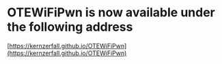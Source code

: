 # OTEWiFiPwn is now available under the following address
[https://kernzerfall.github.io/OTEWiFiPwn](https://kernzerfall.github.io/OTEWiFiPwn)
